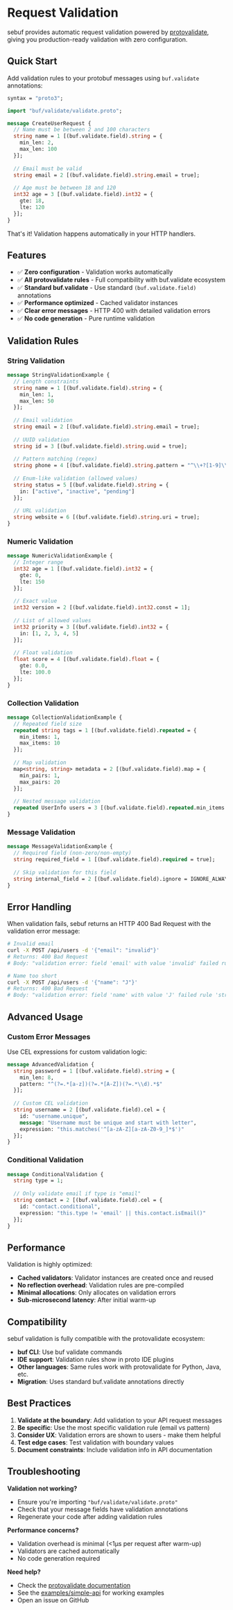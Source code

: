 # Request Validation

sebuf provides automatic request validation powered by [protovalidate](https://github.com/bufbuild/protovalidate), giving you production-ready validation with zero configuration.

## Quick Start

Add validation rules to your protobuf messages using `buf.validate` annotations:

```protobuf
syntax = "proto3";

import "buf/validate/validate.proto";

message CreateUserRequest {
  // Name must be between 2 and 100 characters
  string name = 1 [(buf.validate.field).string = {
    min_len: 2,
    max_len: 100
  }];
  
  // Email must be valid
  string email = 2 [(buf.validate.field).string.email = true];
  
  // Age must be between 18 and 120
  int32 age = 3 [(buf.validate.field).int32 = {
    gte: 18,
    lte: 120
  }];
}
```

That's it! Validation happens automatically in your HTTP handlers.

## Features

- ✅ **Zero configuration** - Validation works automatically
- ✅ **All protovalidate rules** - Full compatibility with buf.validate ecosystem
- ✅ **Standard buf.validate** - Use standard `(buf.validate.field)` annotations
- ✅ **Performance optimized** - Cached validator instances
- ✅ **Clear error messages** - HTTP 400 with detailed validation errors
- ✅ **No code generation** - Pure runtime validation

## Validation Rules

### String Validation

```protobuf
message StringValidationExample {
  // Length constraints
  string name = 1 [(buf.validate.field).string = {
    min_len: 1,
    max_len: 50
  }];
  
  // Email validation
  string email = 2 [(buf.validate.field).string.email = true];
  
  // UUID validation
  string id = 3 [(buf.validate.field).string.uuid = true];
  
  // Pattern matching (regex)
  string phone = 4 [(buf.validate.field).string.pattern = "^\\+?[1-9]\\d{1,14}$"];
  
  // Enum-like validation (allowed values)
  string status = 5 [(buf.validate.field).string = {
    in: ["active", "inactive", "pending"]
  }];
  
  // URL validation
  string website = 6 [(buf.validate.field).string.uri = true];
}
```

### Numeric Validation

```protobuf
message NumericValidationExample {
  // Integer range
  int32 age = 1 [(buf.validate.field).int32 = {
    gte: 0,
    lte: 150
  }];
  
  // Exact value
  int32 version = 2 [(buf.validate.field).int32.const = 1];
  
  // List of allowed values
  int32 priority = 3 [(buf.validate.field).int32 = {
    in: [1, 2, 3, 4, 5]
  }];
  
  // Float validation
  float score = 4 [(buf.validate.field).float = {
    gte: 0.0,
    lte: 100.0
  }];
}
```

### Collection Validation

```protobuf
message CollectionValidationExample {
  // Repeated field size
  repeated string tags = 1 [(buf.validate.field).repeated = {
    min_items: 1,
    max_items: 10
  }];
  
  // Map validation
  map<string, string> metadata = 2 [(buf.validate.field).map = {
    min_pairs: 1,
    max_pairs: 20
  }];
  
  // Nested message validation
  repeated UserInfo users = 3 [(buf.validate.field).repeated.min_items = 1];
}
```

### Message Validation

```protobuf
message MessageValidationExample {
  // Required field (non-zero/non-empty)
  string required_field = 1 [(buf.validate.field).required = true];
  
  // Skip validation for this field
  string internal_field = 2 [(buf.validate.field).ignore = IGNORE_ALWAYS];
}
```

## Error Handling

When validation fails, sebuf returns an HTTP 400 Bad Request with the validation error message:

```bash
# Invalid email
curl -X POST /api/users -d '{"email": "invalid"}'
# Returns: 400 Bad Request
# Body: "validation error: field 'email' with value 'invalid' failed rule 'string.email'"

# Name too short  
curl -X POST /api/users -d '{"name": "J"}'
# Returns: 400 Bad Request
# Body: "validation error: field 'name' with value 'J' failed rule 'string.min_len'"
```

## Advanced Usage

### Custom Error Messages

Use CEL expressions for custom validation logic:

```protobuf
message AdvancedValidation {
  string password = 1 [(buf.validate.field).string = {
    min_len: 8,
    pattern: "^(?=.*[a-z])(?=.*[A-Z])(?=.*\\d).*$"
  }];
  
  // Custom CEL validation
  string username = 2 [(buf.validate.field).cel = {
    id: "username.unique",
    message: "Username must be unique and start with letter",
    expression: "this.matches('^[a-zA-Z][a-zA-Z0-9_]*$')"
  }];
}
```

### Conditional Validation

```protobuf
message ConditionalValidation {
  string type = 1;
  
  // Only validate email if type is "email"
  string contact = 2 [(buf.validate.field).cel = {
    id: "contact.conditional",
    expression: "this.type != 'email' || this.contact.isEmail()"
  }];
}
```

## Performance

Validation is highly optimized:

- **Cached validators**: Validator instances are created once and reused
- **No reflection overhead**: Validation rules are pre-compiled
- **Minimal allocations**: Only allocates on validation errors
- **Sub-microsecond latency**: After initial warm-up

## Compatibility

sebuf validation is fully compatible with the protovalidate ecosystem:

- **buf CLI**: Use buf validate commands
- **IDE support**: Validation rules show in proto IDE plugins  
- **Other languages**: Same rules work with protovalidate for Python, Java, etc.
- **Migration**: Uses standard buf.validate annotations directly

## Best Practices

1. **Validate at the boundary**: Add validation to your API request messages
2. **Be specific**: Use the most specific validation rule (email vs pattern)
3. **Consider UX**: Validation errors are shown to users - make them helpful
4. **Test edge cases**: Test validation with boundary values
5. **Document constraints**: Include validation info in API documentation

## Troubleshooting

**Validation not working?**
- Ensure you're importing `"buf/validate/validate.proto"`
- Check that your message fields have validation annotations
- Regenerate your code after adding validation rules

**Performance concerns?**
- Validation overhead is minimal (<1μs per request after warm-up)
- Validators are cached automatically
- No code generation required

**Need help?**
- Check the [protovalidate documentation](https://github.com/bufbuild/protovalidate)
- See the [examples/simple-api](../examples/simple-api) for working examples
- Open an issue on GitHub